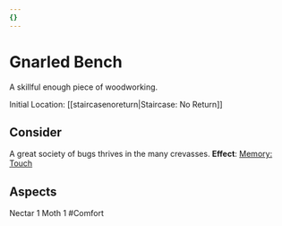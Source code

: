 ```yaml
---
{}
---
```

# Gnarled Bench
A skillful enough piece of woodworking.

Initial Location: [[staircasenoreturn|Staircase: No Return]]
## Consider
A great society of bugs thrives in the many crevasses.
**Effect**:  [Memory: Touch](https://uadaf.theevilroot.xyz/rowenarium/element/mem.touch)
## Aspects
Nectar 1
Moth 1
#Comfort

